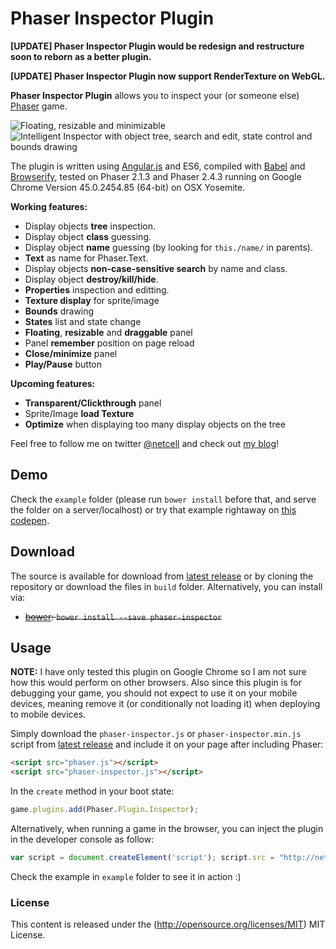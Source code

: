 # Phaser Inspector Plugin

**[UPDATE] Phaser Inspector Plugin would be redesign and restructure soon to reborn as a better plugin.**

**[UPDATE] Phaser Inspector Plugin now support RenderTexture on WebGL.**

**Phaser Inspector Plugin** allows you to inspect your (or someone else) [Phaser](http://phaser.io) game.

![Floating, resizable and minimizable](https://farm6.staticflickr.com/5619/21076450010_efa799bf08_o.png)![Intelligent Inspector with object tree, search and edit, state control and bounds drawing](https://farm1.staticflickr.com/730/21076450170_23796d65a4_o.png)

The plugin is written using [Angular.js](https://angularjs.org/) and ES6, compiled with [Babel](babeljs.io) and [Browserify](http://browserify.org/), tested on Phaser 2.1.3 and Phaser 2.4.3 running on Google Chrome Version 45.0.2454.85 (64-bit) on OSX Yosemite.

**Working features:**
- Display objects **tree** inspection.
- Display object **class** guessing.
- Display object **name** guessing (by looking for `this./name/` in parents).
- **Text** as name for Phaser.Text.
- Display objects **non-case-sensitive search** by name and class.
- Display object **destroy/kill/hide**.
- **Properties** inspection and editting.
- **Texture display** for sprite/image
- **Bounds** drawing
- **States** list and state change
- **Floating**, **resizable** and **draggable** panel
- Panel **remember** position on page reload
- **Close/minimize** panel
- **Play/Pause** button
 
**Upcoming features:**
- **Transparent/Clickthrough** panel
- Sprite/Image **load Texture**
- **Optimize** when displaying too many display objects on the tree

Feel free to follow me on twitter [@netcell](https://twitter.com/netcell) and check out [my blog](http://netcell.github.io)!

## Demo

Check the `example` folder (please run `bower install` before that, and serve the folder on a server/localhost) or try that example rightaway on [this codepen](http://codepen.io/netcell/full/gapZWG/).

## Download

The source is available for download from [latest release](https://github.com/netcell/phaser-inspector/releases) or by cloning the repository or download the files in `build` folder. Alternatively, you can install via:
- ~~[bower](http://bower.io/): `bower install --save phaser-inspector`~~

## Usage

**NOTE:** I have only tested this plugin on Google Chrome so I am not sure how this would perform on other browsers. Also since this plugin is for debugging your game, you should not expect to use it on your mobile devices, meaning remove it (or conditionally not loading it) when deploying to mobile devices.

Simply download the `phaser-inspector.js` or `phaser-inspector.min.js` script from [latest release](https://github.com/netcell/phaser-inspector/releases) and include it on your page after including Phaser:

```html
<script src="phaser.js"></script>
<script src="phaser-inspector.js"></script>
```

In the `create` method in your boot state:
```javascript
game.plugins.add(Phaser.Plugin.Inspector);
```

Alternatively, when running a game in the browser, you can inject the plugin in the developer console as follow:
```javascript
var script = document.createElement('script'); script.src = "http://netcell.github.io/phaser-inspector/build/phaser-inspector.js"; document.getElementsByTagName('head')[0].appendChild(script); function phaserInspectorInject(){ if (Phaser.Plugin.Inspector) Phaser.GAMES[0].plugins.add(Phaser.Plugin.Inspector); else setTimeout(phaserInspectorInject); } setTimeout(phaserInspectorInject);
```

Check the example in `example` folder to see it in action :)

### License ###

This content is released under the (http://opensource.org/licenses/MIT) MIT License.

